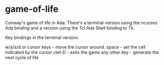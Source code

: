 game-of-life
============

Conway's game of life in Ada.  There's a terminal version using the ncurses Ada binding
and a version using the Tcl Ada Shell binding to Tk.

Key bindings in the terminal version:

w/a/s/d or cursor keys -  move the cursor around.
space - set the cell indicated by the cursor
ctel-D - exits the game
any other key - generate the next cycle of life
